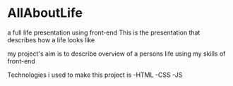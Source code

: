 # AllAboutLife
  a full life presentation using front-end
  This is the presentation that describes how a life looks like

  my project's aim is to describe overview of a persons life using my skills of front-end

  Technologies i used to make this project is 
      -HTML
      -CSS
      -JS
